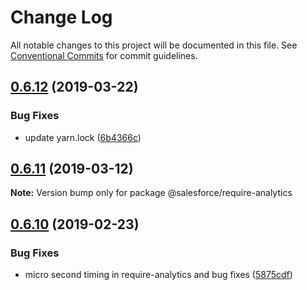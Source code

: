 # Change Log

All notable changes to this project will be documented in this file.
See [Conventional Commits](https://conventionalcommits.org) for commit guidelines.

## [0.6.12](https://github.com/forcedotcom/sfdx-dev-packages/compare/@salesforce/require-analytics@0.6.11...@salesforce/require-analytics@0.6.12) (2019-03-22)


### Bug Fixes

* update yarn.lock ([6b4366c](https://github.com/forcedotcom/sfdx-dev-packages/commit/6b4366c))





## [0.6.11](https://github.com/forcedotcom/sfdx-dev-packages/compare/@salesforce/require-analytics@0.6.10...@salesforce/require-analytics@0.6.11) (2019-03-12)

**Note:** Version bump only for package @salesforce/require-analytics





## [0.6.10](https://github.com/forcedotcom/sfdx-dev-packages/compare/@salesforce/require-analytics@0.6.9...@salesforce/require-analytics@0.6.10) (2019-02-23)


### Bug Fixes

* micro second timing in require-analytics and bug fixes ([5875cdf](https://github.com/forcedotcom/sfdx-dev-packages/commit/5875cdf))
